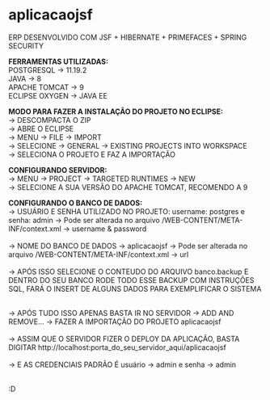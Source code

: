 # aplicacaojsf

ERP DESENVOLVIDO COM JSF + HIBERNATE + PRIMEFACES + SPRING SECURITY

<b>FERRAMENTAS UTILIZADAS:</b><br />
POSTGRESQL     -> 11.19.2<br />
JAVA	       -> 8<br />
APACHE TOMCAT  -> 9<br />
ECLIPSE OXYGEN -> JAVA EE<br />

<b>MODO PARA FAZER A INSTALAÇÃO DO PROJETO NO ECLIPSE:</b><br />
-> DESCOMPACTA O ZIP<br />
-> ABRE O ECLIPSE<br />
-> MENU -> FILE -> IMPORT<br />
-> SELECIONE -> GENERAL -> EXISTING PROJECTS INTO WORKSPACE<br />
-> SELECIONA O PROJETO E FAZ A  IMPORTAÇÃO<br />

<b>CONFIGURANDO SERVIDOR:</b><br />
-> MENU -> PROJECT -> TARGETED RUNTIMES -> NEW<br />
-> SELECIONE A SUA VERSÃO DO APACHE TOMCAT, RECOMENDO A 9<br />

<b>CONFIGURANDO O BANCO DE DADOS:</b><br />
-> USUÁRIO E SENHA UTILIZADO NO PROJETO: username: postgres e senha: admin -> Pode ser alterada no arquivo /WEB-CONTENT/META-INF/context.xml -> username & password<br /><br />
-> NOME DO BANCO DE DADOS -> aplicacaojsf -> Pode ser alterada no arquivo /WEB-CONTENT/META-INF/context.xml -> url<br /><br />
-> APÓS ISSO SELECIONE O CONTEUDO DO ARQUIVO banco.backup E DENTRO DO SEU BANCO RODE TODO ESSE BACKUP COM INSTRUÇÕES SQL, FARÁ O INSERT DE ALGUNS DADOS PARA EXEMPLIFICAR O SISTEMA<br /><br />

-> APÓS TUDO ISSO APENAS BASTA IR NO SERVIDOR -> ADD AND REMOVE... -> FAZER A IMPORTAÇÃO DO PROJETO aplicacaojsf<br /><br />
-> ASSIM QUE O SERVIDOR FIZER O DEPLOY DA APLICAÇÃO, BASTA DIGITAR http://localhost:porta_do_seu_servidor_aqui/aplicacaojsf<br /><br />
-> E AS CREDENCIAIS PADRÃO É usuário -> admin e senha -> admin<br /><br />

:D
